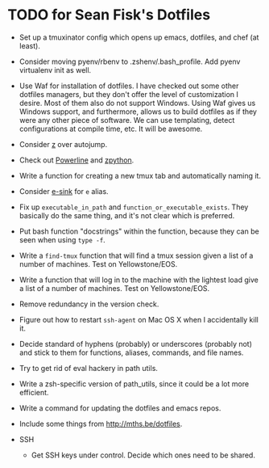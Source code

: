TODO for Sean Fisk's Dotfiles
=============================

* Set up a tmuxinator config which opens up emacs, dotfiles, and chef (at least).
* Consider moving pyenv/rbenv to .zshenv/.bash_profile. Add pyenv virtualenv init as well.
* Use Waf for installation of dotfiles. I have checked out some other dotfiles managers, but they don't offer the level of customization I desire. Most of them also do not support Windows. Using Waf gives us Windows support, and furthermore, allows us to build dotfiles as if they were any other piece of software. We can use templating, detect configurations at compile time, etc. It will be awesome.
* Consider [z](https://github.com/rupa/z/) over autojump.
* Check out [Powerline](https://github.com/Lokaltog/powerline) and [zpython](https://bitbucket.org/ZyX_I/zsh/src).
* Write a function for creating a new tmux tab and automatically naming it.
* Consider [e-sink](https://github.com/lewang/e-sink) for `e` alias.
* Fix up `executable_in_path` and `function_or_executable_exists`. They basically do the same thing, and it's not clear which is preferred.
* Put bash function "docstrings" within the function, because they can be seen when using `type -f`.
* Write a `find-tmux` function that will find a tmux session given a list of a number of machines. Test on Yellowstone/EOS.
* Write a function that will log in to the machine with the lightest load give a list of a number of machines. Test on Yellowstone/EOS.
* Remove redundancy in the version check.
* Figure out how to restart `ssh-agent` on Mac OS X when I accidentally kill it.
* Decide standard of hyphens (probably) or underscores (probably not) and stick to them for functions, aliases, commands, and file names.
* Try to get rid of eval hackery in path utils.
* Write a zsh-specific version of path_utils, since it could be a lot more efficient.
* Write a command for updating the dotfiles and emacs repos.
* Include some things from http://mths.be/dotfiles.

* SSH
    * Get SSH keys under control. Decide which ones need to be shared.
